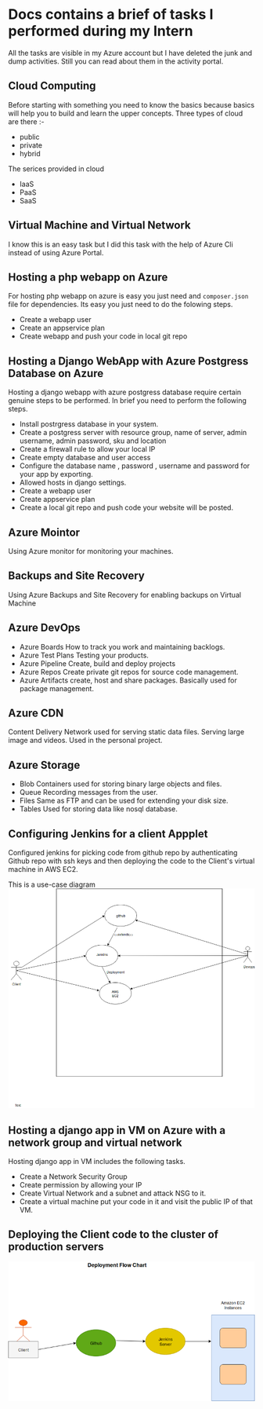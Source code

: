 # Docs contains a brief of tasks I performed during my Intern
All the tasks are visible in my Azure account but I have deleted the junk and dump activities. Still you can read about them in the activity portal. 

## Cloud Computing

Before starting with something you need to know the basics because basics will help you to build and learn the upper concepts.
Three types of cloud are there :-
+ public
+ private
+ hybrid

The serices provided in cloud 
+ IaaS
+ PaaS
+ SaaS

## Virtual Machine and Virtual Network

I know this is an easy task but I did this task with the help of Azure Cli instead of using Azure Portal.

## Hosting a php webapp on Azure

For hosting php webapp on azure is easy you just need and ```composer.json``` file for dependencies. Its easy you just need to do the folowing steps.
+ Create a webapp user
+ Create an appservice plan
+ Create webapp and push your code in local git repo

## Hosting a Django WebApp with Azure Postgress Database on Azure

Hosting a django webapp with azure postgress database require certain genuine steps to be performed. In brief you need to perform the following steps.
+ Install postrgress database in your system.
+ Create a postgress server with resource group, name of server, admin username, admin password, sku and location
+ Create a firewall rule to allow your local IP
+ Create empty database and user access
+ Configure the database name , password , username and password for your app by exporting.
+ Allowed hosts in django settings.
+ Create a webapp user
+ Create appservice plan
+ Create a local git repo and push code your website will be posted.

## Azure Mointor

Using Azure monitor for monitoring your machines.

## Backups and Site Recovery

Using Azure Backups and Site Recovery for enabling backups on Virtual Machine

## Azure DevOps

+ Azure Boards
    How to track you work and maintaining backlogs.
+ Azure Test Plans
    Testing your products.
+ Azure Pipeline
    Create, build and deploy projects
+ Azure Repos
    Create private git repos for source code management.
+ Azure Artifacts
    create, host and share packages. Basically used for package management.

## Azure CDN

Content Delivery Network used for serving static data files. Serving large image and videos. Used in the personal project.

## Azure Storage 

+ Blob
    Containers used for storing binary large objects and files.
+ Queue 
    Recording messages from the user.
+ Files
    Same as FTP and can be used for extending your disk size. 
+ Tables
    Used for storing data like nosql database.

## Configuring Jenkins for a client Appplet

Configured jenkins for picking code from github repo by authenticating Github repo with ssh keys and then deploying the code to the Client's virtual machine in AWS EC2.

This is a use-case diagram 
![Tasks](./img/tasks.png)

## Hosting a django app in VM on Azure with a network group and virtual network

Hosting django app in VM includes the following tasks.
+ Create a Network Security Group
+ Create permission by allowing your IP
+ Create Virtual Network and a subnet and attack NSG to it.
+ Create a virtual machine put your code in it and visit the public IP of that VM.

## Deploying the Client code to the cluster of production servers
![Cluster use case](./img/tasks_flow_chart.png)
